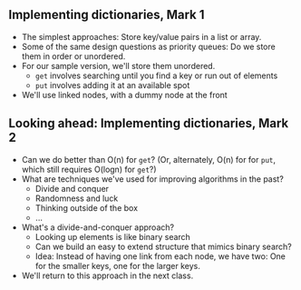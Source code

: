 Implementing dictionaries, Mark 1
---------------------------------

* The simplest approaches: Store key/value pairs in a list or array.
* Some of the same design questions as priority queues: Do we store
  them in order or unordered.
* For our sample version, we'll store them unordered.
    * `get` involves searching until you find a key or run out of elements
    * `put` involves adding it at an available spot
* We'll use linked nodes, with a dummy node at the front

Looking ahead: Implementing dictionaries, Mark 2
------------------------------------------------

* Can we do better than O(n) for `get`?  (Or, alternately, O(n) for
  for `put`, which still requires O(logn) for `get`?)
* What are techniques we've used for improving algorithms in the past?
    * Divide and conquer
    * Randomness and luck
    * Thinking outside of the box
    * ...
* What's a divide-and-conquer approach?
    * Looking up elements is like binary search
    * Can we build an easy to extend structure that mimics binary
      search?
    * Idea: Instead of having one link from each node, we have two:
      One for the smaller keys, one for the larger keys.
* We'll return to this approach in the next class.
